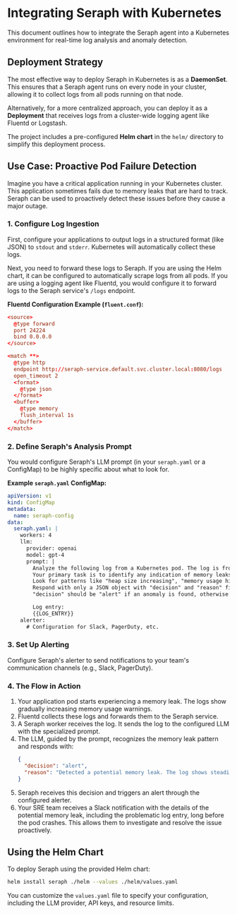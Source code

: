 # Integrating Seraph with Kubernetes

This document outlines how to integrate the Seraph agent into a Kubernetes environment for real-time log analysis and anomaly detection.

## Deployment Strategy

The most effective way to deploy Seraph in Kubernetes is as a **DaemonSet**. This ensures that a Seraph agent runs on every node in your cluster, allowing it to collect logs from all pods running on that node.

Alternatively, for a more centralized approach, you can deploy it as a **Deployment** that receives logs from a cluster-wide logging agent like Fluentd or Logstash.

The project includes a pre-configured **Helm chart** in the `helm/` directory to simplify this deployment process.

## Use Case: Proactive Pod Failure Detection

Imagine you have a critical application running in your Kubernetes cluster. This application sometimes fails due to memory leaks that are hard to track. Seraph can be used to proactively detect these issues before they cause a major outage.

### 1. Configure Log Ingestion

First, configure your applications to output logs in a structured format (like JSON) to `stdout` and `stderr`. Kubernetes will automatically collect these logs.

Next, you need to forward these logs to Seraph. If you are using the Helm chart, it can be configured to automatically scrape logs from all pods. If you are using a logging agent like Fluentd, you would configure it to forward logs to the Seraph service's `/logs` endpoint.

**Fluentd Configuration Example (`fluent.conf`):**

```conf
<source>
  @type forward
  port 24224
  bind 0.0.0.0
</source>

<match **>
  @type http
  endpoint http://seraph-service.default.svc.cluster.local:8080/logs
  open_timeout 2
  <format>
    @type json
  </format>
  <buffer>
    @type memory
    flush_interval 1s
  </buffer>
</match>
```

### 2. Define Seraph's Analysis Prompt

You would configure Seraph's LLM prompt (in your `seraph.yaml` or a ConfigMap) to be highly specific about what to look for.

**Example `seraph.yaml` ConfigMap:**

```yaml
apiVersion: v1
kind: ConfigMap
metadata:
  name: seraph-config
data:
  seraph.yaml: |
    workers: 4
    llm:
      provider: openai
      model: gpt-4
      prompt: |
        Analyze the following log from a Kubernetes pod. The log is from a critical e-commerce application.
        Your primary task is to identify any indication of memory leaks, out-of-memory (OOM) errors, or repeated crashes.
        Look for patterns like "heap size increasing", "memory usage high", or crash loops indicated by repeated startup messages.
        Respond with only a JSON object with "decision" and "reason" fields.
        "decision" should be "alert" if an anomaly is found, otherwise "ok".

        Log entry:
        {{LOG_ENTRY}}
    alerter:
      # Configuration for Slack, PagerDuty, etc.
```

### 3. Set Up Alerting

Configure Seraph's alerter to send notifications to your team's communication channels (e.g., Slack, PagerDuty).

### 4. The Flow in Action

1.  Your application pod starts experiencing a memory leak. The logs show gradually increasing memory usage warnings.
2.  Fluentd collects these logs and forwards them to the Seraph service.
3.  A Seraph worker receives the log. It sends the log to the configured LLM with the specialized prompt.
4.  The LLM, guided by the prompt, recognizes the memory leak pattern and responds with:
    ```json
    {
      "decision": "alert",
      "reason": "Detected a potential memory leak. The log shows steadily increasing heap size over the last 5 minutes."
    }
    ```
5.  Seraph receives this decision and triggers an alert through the configured alerter.
6.  Your SRE team receives a Slack notification with the details of the potential memory leak, including the problematic log entry, long before the pod crashes. This allows them to investigate and resolve the issue proactively.

## Using the Helm Chart

To deploy Seraph using the provided Helm chart:

```bash
helm install seraph ./helm --values ./helm/values.yaml
```

You can customize the `values.yaml` file to specify your configuration, including the LLM provider, API keys, and resource limits.
